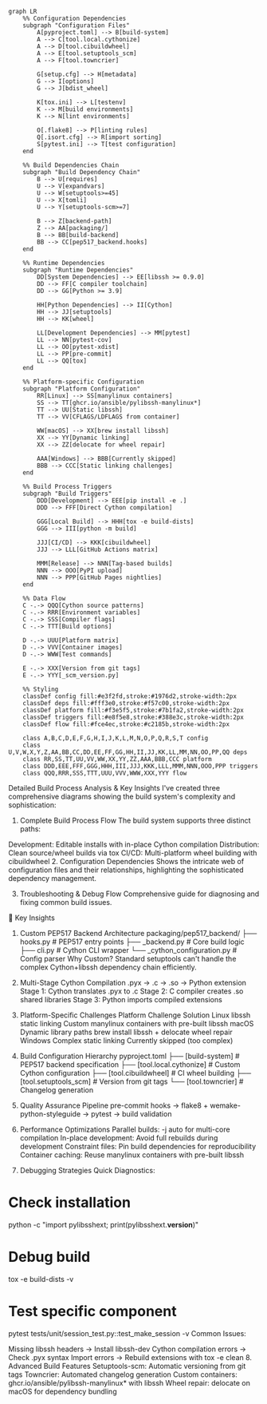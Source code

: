 ```mermaid
graph LR
    %% Configuration Dependencies
    subgraph "Configuration Files"
        A[pyproject.toml] --> B[build-system]
        A --> C[tool.local.cythonize]
        A --> D[tool.cibuildwheel]
        A --> E[tool.setuptools_scm]
        A --> F[tool.towncrier]
        
        G[setup.cfg] --> H[metadata]
        G --> I[options]
        G --> J[bdist_wheel]
        
        K[tox.ini] --> L[testenv]
        K --> M[build environments]
        K --> N[lint environments]
        
        O[.flake8] --> P[linting rules]
        Q[.isort.cfg] --> R[import sorting]
        S[pytest.ini] --> T[test configuration]
    end
    
    %% Build Dependencies Chain
    subgraph "Build Dependency Chain"
        B --> U[requires]
        U --> V[expandvars]
        U --> W[setuptools>=45]
        U --> X[tomli]
        U --> Y[setuptools-scm>=7]
        
        B --> Z[backend-path]
        Z --> AA[packaging/]
        B --> BB[build-backend]
        BB --> CC[pep517_backend.hooks]
    end
    
    %% Runtime Dependencies
    subgraph "Runtime Dependencies"
        DD[System Dependencies] --> EE[libssh >= 0.9.0]
        DD --> FF[C compiler toolchain]
        DD --> GG[Python >= 3.9]
        
        HH[Python Dependencies] --> II[Cython]
        HH --> JJ[setuptools]
        HH --> KK[wheel]
        
        LL[Development Dependencies] --> MM[pytest]
        LL --> NN[pytest-cov]
        LL --> OO[pytest-xdist]
        LL --> PP[pre-commit]
        LL --> QQ[tox]
    end
    
    %% Platform-specific Configuration
    subgraph "Platform Configuration"
        RR[Linux] --> SS[manylinux containers]
        SS --> TT[ghcr.io/ansible/pylibssh-manylinux*]
        TT --> UU[Static libssh]
        TT --> VV[CFLAGS/LDFLAGS from container]
        
        WW[macOS] --> XX[brew install libssh]
        XX --> YY[Dynamic linking]
        XX --> ZZ[delocate for wheel repair]
        
        AAA[Windows] --> BBB[Currently skipped]
        BBB --> CCC[Static linking challenges]
    end
    
    %% Build Process Triggers
    subgraph "Build Triggers"
        DDD[Development] --> EEE[pip install -e .]
        DDD --> FFF[Direct Cython compilation]
        
        GGG[Local Build] --> HHH[tox -e build-dists]
        GGG --> III[python -m build]
        
        JJJ[CI/CD] --> KKK[cibuildwheel]
        JJJ --> LLL[GitHub Actions matrix]
        
        MMM[Release] --> NNN[Tag-based builds]
        NNN --> OOO[PyPI upload]
        NNN --> PPP[GitHub Pages nightlies]
    end
    
    %% Data Flow
    C -.-> QQQ[Cython source patterns]
    C -.-> RRR[Environment variables]
    C -.-> SSS[Compiler flags]
    C -.-> TTT[Build options]
    
    D -.-> UUU[Platform matrix]
    D -.-> VVV[Container images]
    D -.-> WWW[Test commands]
    
    E -.-> XXX[Version from git tags]
    E -.-> YYY[_scm_version.py]
    
    %% Styling
    classDef config fill:#e3f2fd,stroke:#1976d2,stroke-width:2px
    classDef deps fill:#fff3e0,stroke:#f57c00,stroke-width:2px
    classDef platform fill:#f3e5f5,stroke:#7b1fa2,stroke-width:2px
    classDef triggers fill:#e8f5e8,stroke:#388e3c,stroke-width:2px
    classDef flow fill:#fce4ec,stroke:#c2185b,stroke-width:2px
    
    class A,B,C,D,E,F,G,H,I,J,K,L,M,N,O,P,Q,R,S,T config
    class U,V,W,X,Y,Z,AA,BB,CC,DD,EE,FF,GG,HH,II,JJ,KK,LL,MM,NN,OO,PP,QQ deps
    class RR,SS,TT,UU,VV,WW,XX,YY,ZZ,AAA,BBB,CCC platform
    class DDD,EEE,FFF,GGG,HHH,III,JJJ,KKK,LLL,MMM,NNN,OOO,PPP triggers
    class QQQ,RRR,SSS,TTT,UUU,VVV,WWW,XXX,YYY flow
```
Detailed Build Process Analysis & Key Insights
I've created three comprehensive diagrams showing the build system's complexity and sophistication:

1. Complete Build Process Flow
The build system supports three distinct paths:

Development: Editable installs with in-place Cython compilation
Distribution: Clean source/wheel builds via tox
CI/CD: Multi-platform wheel building with cibuildwheel
2. Configuration Dependencies
Shows the intricate web of configuration files and their relationships, highlighting the sophisticated dependency management.

3. Troubleshooting & Debug Flow
Comprehensive guide for diagnosing and fixing common build issues.

🔑 Key Insights
1. Custom PEP517 Backend Architecture
packaging/pep517_backend/
├── hooks.py          # PEP517 entry points
├── _backend.py       # Core build logic
├── cli.py            # Cython CLI wrapper
└── _cython_configuration.py  # Config parser
Why Custom? Standard setuptools can't handle the complex Cython+libssh dependency chain efficiently.

2. Multi-Stage Cython Compilation
.pyx → .c → .so → Python extension
Stage 1: Cython translates .pyx to .c
Stage 2: C compiler creates .so shared libraries
Stage 3: Python imports compiled extensions
3. Platform-Specific Challenges
Platform	Challenge	Solution
Linux	libssh static linking	Custom manylinux containers with pre-built libssh
macOS	Dynamic library paths	brew install libssh + delocate wheel repair
Windows	Complex static linking	Currently skipped (too complex)
4. Build Configuration Hierarchy
pyproject.toml
├── [build-system]           # PEP517 backend specification
├── [tool.local.cythonize]   # Custom Cython configuration
├── [tool.cibuildwheel]      # CI wheel building
├── [tool.setuptools_scm]    # Version from git tags
└── [tool.towncrier]         # Changelog generation
5. Quality Assurance Pipeline
pre-commit hooks → flake8 + wemake-python-styleguide → pytest → build validation
6. Performance Optimizations
Parallel builds: -j auto for multi-core compilation
In-place development: Avoid full rebuilds during development
Constraint files: Pin build dependencies for reproducibility
Container caching: Reuse manylinux containers with pre-built libssh
7. Debugging Strategies
Quick Diagnostics:

# Check installation
python -c "import pylibsshext; print(pylibsshext.__version__)"

# Debug build
tox -e build-dists -v

# Test specific component
pytest tests/unit/session_test.py::test_make_session -v
Common Issues:

Missing libssh headers → Install libssh-dev
Cython compilation errors → Check .pyx syntax
Import errors → Rebuild extensions with tox -e clean
8. Advanced Build Features
Setuptools-scm: Automatic versioning from git tags
Towncrier: Automated changelog generation
Custom containers: ghcr.io/ansible/pylibssh-manylinux* with libssh
Wheel repair: delocate on macOS for dependency bundling
